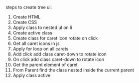 steps to create tree ui:

1. Create HTML
2. Create CSS
3. Apply class to nested ul on li
4. Create active class
5. Create class for caret icon rotate on click
6. Get all caret icons in js
7. Apply for loop on all carets
8. Add click add class caret-down to rotate icon
9. On click add class caret-down to rotate icon
10. Get the parent element of caret
11. From Parent find the class nested inside the current parent
12. Apply class active